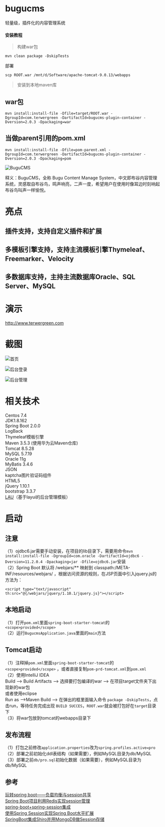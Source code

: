 # bugucms

轻量级，插件化的内容管理系统

#### 安装教程

> 构建war包

```
mvn clean package -DskipTests
```

部署

```
scp ROOT.war /mnt/d/Software/apache-tomcat-9.0.13/webapps
```

> 安装到本地maven库

## war包

```
mvn install:install-file -Dfile=target/ROOT.war -DgroupId=com.terwergreen -DartifactId=bugucms-plugin-container -Dversion=2.0.3 -Dpackaging=war
```

## 当做parent引用的pom.xml

```
mvn install:install-file -Dfile=pom-parent.xml -DgroupId=com.terwergreen -DartifactId=bugucms-plugin-container -Dversion=2.0.3 -Dpackaging=pom
```

![BuguCMS](logo.jpg)

释义：BuguCMS，全称 Bugu Content Manage System，中文即布谷内容管理系统，灵感取自布谷鸟，鸣声响亮，二声一度，希望用户在使用时像耳边时刻响起布谷鸟叫声一样愉悦。

# 亮点
## 插件支持，支持自定义插件和扩展
## 多模板引擎支持，支持主流模板引擎Thymeleaf、Freemarker、Velocity
## 多数据库支持，主持主流数据库Oracle、SQL Server、MySQL

# 演示

http://www.terwergreen.com

# 截图

![首页](screenshorts/home.png)

![后台登录](screenshorts/login.png)

![后台管理](screenshorts/admin.png)

# 相关技术
Centos 7.4      
JDK1.8.162   
Spring Boot 2.0.0   
LogBack      
Thymeleaf模板引擎         
Maven 3.5.3 (使用华为云Maven仓库)          
Tomcat 8.5.28   
MySQL 5.7.19   
Oracle 11g    
MyBatis 3.4.6   
JSON    
kaptcha图片验证码组件  
HTML5      
jQuery 1.10.1     
bootstrap 3.3.7   
[LAU](https://github.com/carolkey/lying-admin/)（基于layui的后台管理模板）     

# 启动
## 注意
（1）ojdbc6.jar需要手动安装，在项目的lib目录下，需要用命令```mvn install:install-file -DgroupId=com.oracle -DartifactId=ojdbc6 -Dversion=11.2.0.4 -Dpackaging=jar -Dfile=ojdbc6.jar```安装        
（2）Spring Boot 默认将 /webjars/** 映射到 classpath:/META-INF/resources/webjars/ ，根据访问资源的规则，在JSP页面中引入jquery.js的方法为：
```
<script type="text/javascript" th:src="@{/webjars/jquery/1.10.1/jquery.js}"></script>
```

## 本地启动   
（1）打开``pom.xml``里面```spring-boot-starter-tomcat```的```<scope>provided</scope>```   
（2）运行```BugucmsApplication.java```里面的```main```方法  

## Tomcat启动
（1）注释掉``pom.xml``里面```spring-boot-starter-tomcat```的```<scope>provided</scope>``` ，或者直接复制```pom-prd-tomcat.xml```到```pom.xml```   
（2）使用IntelliJ IDEA        
Build --> Build Artifacts --> 选择要打包编译的war --> 在项目target文件夹下出现新的war包   
或者使用eclipse    
Run as -->Maven Build -->  在弹出的框里面输入命令 ``package -DskipTests``，点击run，等待任务完成出现 ``BUILD SUCCES``，``ROOT.war``就会被打包好在``target``目录下     
（3）将war包放到tomcat的webapps目录下  

## 发布流程
（1）打包之前修改``application.properties``改为``spring.profiles.active=pro``          
（2）部署之前初始化ddl表结构（如果需要），例如MySQL目录为db/MySQL      
（3）部署之前``db/pro.sql``初始化数据（如果需要），例如MySQL目录为db/MySQL        

## 参考
[玩转spring boot——负载均衡与session共享](http://www.cnblogs.com/GoodHelper/p/6263240.html)  
[ Spring Boot项目利用Redis实现session管理](https://blog.csdn.net/skyebefreeman/article/details/73076785)     
[spring-boot+spring-session集成](https://yq.aliyun.com/articles/182676)      
[使用Spring Session实现Spring Boot水平扩展](https://zhuanlan.zhihu.com/p/31673247)     
[SpringBoot集成Shiro并用MongoDB做Session存储](http://www.tianshangkun.com/2017/11/10/SpringBoot%E9%9B%86%E6%88%90Shiro%E5%B9%B6%E7%94%A8MongoDB%E5%81%9ASession%E5%AD%98%E5%82%A8/)       
 